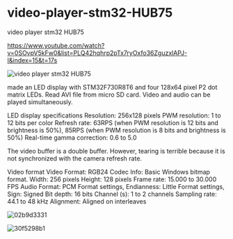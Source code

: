 # video-player-stm32-HUB75
video player stm32 HUB75

https://www.youtube.com/watch?v=0SOvpV5kFw0&list=PLQ42hqhrp2pTx7ryOxfo36ZguzxlAPJ-I&index=15&t=17s

![video player stm32 HUB75](https://github.com/offpic/video-player-stm32-HUB75/assets/31142397/7bebc2f9-d98f-496b-8c8d-a0bc650d6796)

 made an LED display with STM32F730R8T6 and four 128x64 pixel P2 dot matrix LEDs.
Read AVI file from micro SD card.
Video and audio can be played simultaneously.

LED display specifications
Resolution: 256x128 pixels
PWM resolution: 1 to 12 bits per color
Refresh rate: 63RPS (when PWM resolution is 12 bits and brightness is 50%), 85RPS (when PWM resolution is 8 bits and brightness is 50%)
Real-time gamma correction: 0.6 to 5.0

The video buffer is a double buffer. However, tearing is terrible because it is not synchronized with the camera refresh rate.

Video format
Video
Format: RGB24
Codec Info: Basic Windows bitmap format.
Width: 256 pixels
Height: 128 pixels
Frame rate: 15.000 to 30.000 FPS
Audio
Format: PCM
Format settings, Endianness: Little
Format settings, Sign: Signed
Bit depth: 16 bits
Channel (s): 1 to 2 channels
Sampling rate: 44.1 to 48 kHz
Alignment: Aligned on interleaves

![02b9d3331](https://github.com/offpic/video-player-stm32-HUB75/assets/31142397/a3ef8e5a-8716-4110-afc1-be092a02c78c)

![30f5298b1](https://github.com/offpic/video-player-stm32-HUB75/assets/31142397/7e3a94b6-5076-40fa-8e30-24d237aa729b)

